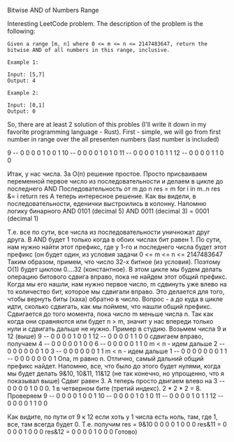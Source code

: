 Bitwise AND of Numbers Range

Interesting LeetCode problem. The description of the problem is the following:

```
Given a range [m, n] where 0 <= m <= n <= 2147483647, return the bitwise AND of all numbers in this range, inclusive.

Example 1:

Input: [5,7]
Output: 4

Example 2:

Input: [0,1]
Output: 0
```

So, there are at least 2 solution of this probles (I'll write it down in my favorite programming language - Rust). First - simple, we will go from first number in range over the all presenten numbers (last number is included)

9   -- 0 0 0 0 1 0 0 1
10  -- 0 0 0 0 1 0 1 0
11  -- 0 0 0 0 1 0 1 1
12  -- 0 0 0 0 1 1 0 0

Итак, у нас числа. За O(n) решение простое. Просто присваиваем переменной первое число из последовательности и делаем в цикле до последнего AND
Последовательность от m до n
res = m
     for i in m..n
     res &= i
return res
А теперь интересное решение. Как вы видели, в последовательности, еденички выстроились в колонну. Напомню логику бинарного AND
    0101 (decimal 5)
AND 0011 (decimal 3)
  = 0001 (decimal 1)

Т.е. все по сути, все числа из последовательности уничножат друг друга. В AND будет 1 только когда в обоих числах бит равен 1. По сути, нам нужно найти этот префикс, где у 1-го и последнего числа будет этот префикс (он будет один, из условия задачи 0 <= m <= n <= 2147483647
Таким образом, примем, что число 32-х битное (из условия).  Поэтому O(1) будет циклом 0....32 (константное).
В этом цикле мы будем делать операцию битового сдвига вправо, пока не найдем этот общий префикс. Когда мы его нашли, нам нужно первое число, m сдвинуть уже влево на то количество бит, которое мы сдвигали вправо. Это делается для того, чтобы вернуть биты (хаха) обратно в число. Вопрос - а до куда в цикле идти, сколько сдвигать, как мы поймем, что нашли общий префикс. Сдвигается до того момента, пока число m меньше числа n. Так как когда они сравняются или будет n > m, значит у нас впереди только нули и сдвигать дальше не нужно. Пример в студию. Возьмем числа 9 и 12 (выше)
9   -- 0 0 0 0 1 0 0 1
12  -- 0 0 0 0 1 1 0 0
сдвигаем вправо, получаем 
4 -- 0 0 0 0 0 1 0 0
6 -- 0 0 0 0 0 1 1 0
m < n - идем дальше
2 -- 0 0 0 0 0 0 1 0
3 -- 0 0 0 0 0 0 1 1
m < n - идем дальше
1 -- 0 0 0 0 0 0 0 1
1 -- 0 0 0 0 0 0 0 1
Опа, m равно n. Отлично, самый дальний общий префикс найдет. Напомню, все, что было до этого будет нулями, когда мы будет делать 9&10, 10&11, 11&12 (не так конечно, но упрощенно, что я показывал выше)
Сдвиг равен 3. А теперь просто двигаем влево на 3 -- 0 0 0 0 1 0 0 0. 1 в четверном бите (третий индекс). 2 * 2 * 2 = 8.
Проверяем
9   -- 0 0 0 0 1 0 0 1
10  -- 0 0 0 0 1 0 1 0
11  -- 0 0 0 0 1 0 1 1
12  -- 0 0 0 0 1 1 0 0

Как видите, по пути от 9 к 12 если хоть у 1 числа есть ноль, там, где 1, все, там всегда будет 0. Т.е. получим 
res = 9&10 0 0 0 0 1 0 0 0
res&11 =     0 0 0 0 1 0 0 0
res&12 =    0 0 0 0 1 0 0 0
Готово)